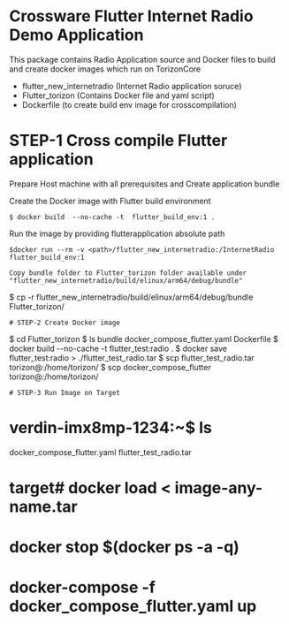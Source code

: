 # Crossware Flutter Internet Radio Demo Application 
This package contains Radio Application source and Docker files to build and create docker images which run on TorizonCore
- flutter_new_internetradio (Internet Radio application soruce)
- Flutter_torizon (Contains Docker file and yaml script)
- Dockerfile  (to create build env image for crosscompilation)
 
# STEP-1 Cross compile Flutter application 
Prepare Host machine with all prerequisites and Create application bundle

Create the Docker image  with Flutter build environment
```
$ docker build  --no-cache -t  flutter_build_env:1 .
```

Run the image by providing flutterapplication absolute path 
```
$docker run --rm -v <path>/flutter_new_internetradio:/InternetRadio flutter_build_env:1
```

```
Copy bundle folder to Flutter_torizon folder available under "flutter_new_internetradio/build/elinux/arm64/debug/bundle" 
```
$ cp -r flutter_new_internetradio/build/elinux/arm64/debug/bundle   Flutter_torizon/ 
``` 
# STEP-2 Create Docker image 
```
$ cd Flutter_torizon
$ ls 
bundle docker_compose_flutter.yaml  Dockerfile
$ docker build  --no-cache -t  flutter_test:radio  .
$ docker save  flutter_test:radio > ./flutter_test_radio.tar
$ scp flutter_test_radio.tar torizon@<ip-add>:/home/torizon/
$ scp docker_compose_flutter torizon@<ip-add>:/home/torizon/
```
# STEP-3 Run Image on Target 
```
# verdin-imx8mp-1234:~$ ls
docker_compose_flutter.yaml  flutter_test_radio.tar
# target# docker load <  image-any-name.tar
# docker stop $(docker ps -a -q)
# docker-compose -f docker_compose_flutter.yaml up
```
                               

